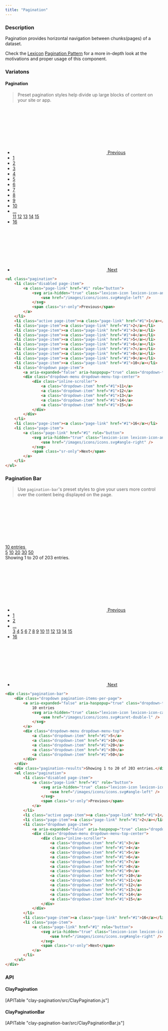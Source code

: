 ```yaml
---
title: "Pagination"
---
```


### Description

Pagination provides horizontal navigation between chunks(pages) of a dataset.

<div class="alert alert-info">Check the <a href="https://lexicondesign.io">Lexicon</a> <a href="https://lexicondesign.io/docs/patterns/pagination.html">Pagination Pattern</a> for a more in-depth look at the motivations and proper usage of this component.</div>

### Variatons

#### Pagination

> Preset pagination styles help divide up large blocks of content on your site or app.

<ul class="pagination">
	<li class="disabled page-item">
		<a class="page-link" href="#1" role="button">
			<svg aria-hidden="true" class="lexicon-icon lexicon-icon-angle-left">
				<use href="/images/icons/icons.svg#angle-left" />
			</svg>
			<span class="sr-only">Previous</span>
		</a>
	</li>
	<li class="active page-item"><a class="page-link" href="#1">1</a></li>
	<li class="page-item"><a class="page-link" href="#1">2</a></li>
	<li class="page-item"><a class="page-link" href="#1">3</a></li>
	<li class="page-item"><a class="page-link" href="#1">4</a></li>
	<li class="page-item"><a class="page-link" href="#1">5</a></li>
	<li class="page-item"><a class="page-link" href="#1">6</a></li>
	<li class="page-item"><a class="page-link" href="#1">7</a></li>
	<li class="page-item"><a class="page-link" href="#1">8</a></li>
	<li class="page-item"><a class="page-link" href="#1">9</a></li>
	<li class="page-item"><a class="page-link" href="#1">10</a></li>
	<li class="dropdown page-item">
		<a aria-expanded="false" aria-haspopup="true" class="dropdown-toggle page-link" data-toggle="dropdown" href="#1" role="button">...</a>
		<div class="dropdown-menu dropdown-menu-top-center">
			<div class="inline-scroller">
				<a class="dropdown-item" href="#1">11</a>
				<a class="dropdown-item" href="#1">12</a>
				<a class="dropdown-item" href="#1">13</a>
				<a class="dropdown-item" href="#1">14</a>
				<a class="dropdown-item" href="#1">15</a>
			</div>
		</div>
	</li>
	<li class="page-item"><a class="page-link" href="#1">16</a></li>
	<li class="page-item">
		<a class="page-link" href="#1" role="button">
			<svg aria-hidden="true" class="lexicon-icon lexicon-icon-angle-right">
				<use href="/images/icons/icons.svg#angle-right" />
			</svg>
			<span class="sr-only">Next</span>
		</a>
	</li>
</ul>

```html
<ul class="pagination">
	<li class="disabled page-item">
		<a class="page-link" href="#1" role="button">
			<svg aria-hidden="true" class="lexicon-icon lexicon-icon-angle-left">
				<use href="/images/icons/icons.svg#angle-left" />
			</svg>
			<span class="sr-only">Previous</span>
		</a>
	</li>
	<li class="active page-item"><a class="page-link" href="#1">1</a></li>
	<li class="page-item"><a class="page-link" href="#1">2</a></li>
	<li class="page-item"><a class="page-link" href="#1">3</a></li>
	<li class="page-item"><a class="page-link" href="#1">4</a></li>
	<li class="page-item"><a class="page-link" href="#1">5</a></li>
	<li class="page-item"><a class="page-link" href="#1">6</a></li>
	<li class="page-item"><a class="page-link" href="#1">7</a></li>
	<li class="page-item"><a class="page-link" href="#1">8</a></li>
	<li class="page-item"><a class="page-link" href="#1">9</a></li>
	<li class="page-item"><a class="page-link" href="#1">10</a></li>
	<li class="dropdown page-item">
		<a aria-expanded="false" aria-haspopup="true" class="dropdown-toggle page-link" data-toggle="dropdown" href="#1" role="button">...</a>
		<div class="dropdown-menu dropdown-menu-top-center">
			<div class="inline-scroller">
				<a class="dropdown-item" href="#1">11</a>
				<a class="dropdown-item" href="#1">12</a>
				<a class="dropdown-item" href="#1">13</a>
				<a class="dropdown-item" href="#1">14</a>
				<a class="dropdown-item" href="#1">15</a>
			</div>
		</div>
	</li>
	<li class="page-item"><a class="page-link" href="#1">16</a></li>
	<li class="page-item">
		<a class="page-link" href="#1" role="button">
			<svg aria-hidden="true" class="lexicon-icon lexicon-icon-angle-right">
				<use href="/images/icons/icons.svg#angle-right" />
			</svg>
			<span class="sr-only">Next</span>
		</a>
	</li>
</ul>
```

### Pagination Bar

> Use `pagination-bar`'s preset styles to give your users more control over the content being displayed on the page.

<div class="pagination-bar">
	<div class="dropdown pagination-items-per-page">
		<a aria-expanded="false" aria-haspopup="true" class="dropdown-toggle" data-toggle="dropdown" href="#1" role="button">
			10 entries
			<svg aria-hidden="true" class="lexicon-icon lexicon-icon-caret-double-l">
				<use href="/images/icons/icons.svg#caret-double-l" />
			</svg>
		</a>
		<div class="dropdown-menu dropdown-menu-top">
			<a class="dropdown-item" href="#1">5</a>
			<a class="dropdown-item" href="#1">10</a>
			<a class="dropdown-item" href="#1">20</a>
			<a class="dropdown-item" href="#1">30</a>
			<a class="dropdown-item" href="#1">50</a>
		</div>
	</div>
	<div class="pagination-results">Showing 1 to 20 of 203 entries.</div>
	<ul class="pagination">
		<li class="disabled page-item">
			<a class="page-link" href="#1" role="button">
				<svg aria-hidden="true" class="lexicon-icon lexicon-icon-angle-left">
					<use href="/images/icons/icons.svg#angle-left" />
				</svg>
				<span class="sr-only">Previous</span>
			</a>
		</li>
		<li class="active page-item"><a class="page-link" href="#1">1</a></li>
		<li class="page-item"><a class="page-link" href="#1">2</a></li>
		<li class="dropdown page-item">
			<a aria-expanded="false" aria-haspopup="true" class="dropdown-toggle page-link" data-toggle="dropdown" href="#1" role="button">...</a>
			<div class="dropdown-menu dropdown-menu-top-center">
				<div class="inline-scroller">
					<a class="dropdown-item" href="#1">3</a>
					<a class="dropdown-item" href="#1">4</a>
					<a class="dropdown-item" href="#1">5</a>
					<a class="dropdown-item" href="#1">6</a>
					<a class="dropdown-item" href="#1">7</a>
					<a class="dropdown-item" href="#1">8</a>
					<a class="dropdown-item" href="#1">9</a>
					<a class="dropdown-item" href="#1">10</a>
					<a class="dropdown-item" href="#1">11</a>
					<a class="dropdown-item" href="#1">12</a>
					<a class="dropdown-item" href="#1">13</a>
					<a class="dropdown-item" href="#1">14</a>
					<a class="dropdown-item" href="#1">15</a>
				</div>
			</div>
		</li>
		<li class="page-item"><a class="page-link" href="#1">16</a></li>
		<li class="page-item">
			<a class="page-link" href="#1" role="button">
				<svg aria-hidden="true" class="lexicon-icon lexicon-icon-angle-right">
					<use href="/images/icons/icons.svg#angle-right" />
				</svg>
				<span class="sr-only">Next</span>
			</a>
		</li>
	</ul>
</div>

```html
<div class="pagination-bar">
	<div class="dropdown pagination-items-per-page">
		<a aria-expanded="false" aria-haspopup="true" class="dropdown-toggle" data-toggle="dropdown" href="#1" role="button">
			10 entries
			<svg aria-hidden="true" class="lexicon-icon lexicon-icon-caret-double-l">
				<use href="/images/icons/icons.svg#caret-double-l" />
			</svg>
		</a>
		<div class="dropdown-menu dropdown-menu-top">
			<a class="dropdown-item" href="#1">5</a>
			<a class="dropdown-item" href="#1">10</a>
			<a class="dropdown-item" href="#1">20</a>
			<a class="dropdown-item" href="#1">30</a>
			<a class="dropdown-item" href="#1">50</a>
		</div>
	</div>
	<div class="pagination-results">Showing 1 to 20 of 203 entries.</div>
	<ul class="pagination">
		<li class="disabled page-item">
			<a class="page-link" href="#1" role="button">
				<svg aria-hidden="true" class="lexicon-icon lexicon-icon-angle-left">
					<use href="/images/icons/icons.svg#angle-left" />
				</svg>
				<span class="sr-only">Previous</span>
			</a>
		</li>
		<li class="active page-item"><a class="page-link" href="#1">1</a></li>
		<li class="page-item"><a class="page-link" href="#1">2</a></li>
		<li class="dropdown page-item">
			<a aria-expanded="false" aria-haspopup="true" class="dropdown-toggle page-link" data-toggle="dropdown" href="#1" role="button">...</a>
			<div class="dropdown-menu dropdown-menu-top-center">
				<div class="inline-scroller">
					<a class="dropdown-item" href="#1">3</a>
					<a class="dropdown-item" href="#1">4</a>
					<a class="dropdown-item" href="#1">5</a>
					<a class="dropdown-item" href="#1">6</a>
					<a class="dropdown-item" href="#1">7</a>
					<a class="dropdown-item" href="#1">8</a>
					<a class="dropdown-item" href="#1">9</a>
					<a class="dropdown-item" href="#1">10</a>
					<a class="dropdown-item" href="#1">11</a>
					<a class="dropdown-item" href="#1">12</a>
					<a class="dropdown-item" href="#1">13</a>
					<a class="dropdown-item" href="#1">14</a>
					<a class="dropdown-item" href="#1">15</a>
				</div>
			</div>
		</li>
		<li class="page-item"><a class="page-link" href="#1">16</a></li>
		<li class="page-item">
			<a class="page-link" href="#1" role="button">
				<svg aria-hidden="true" class="lexicon-icon lexicon-icon-angle-right">
					<use href="/images/icons/icons.svg#angle-right" />
				</svg>
				<span class="sr-only">Next</span>
			</a>
		</li>
	</ul>
</div>
```

### API

#### ClayPagination

<div>
	[APITable "clay-pagination/src/ClayPagination.js"]
</div>

#### ClayPaginationBar

<div>
	[APITable "clay-pagination-bar/src/ClayPaginationBar.js"]
</div>
